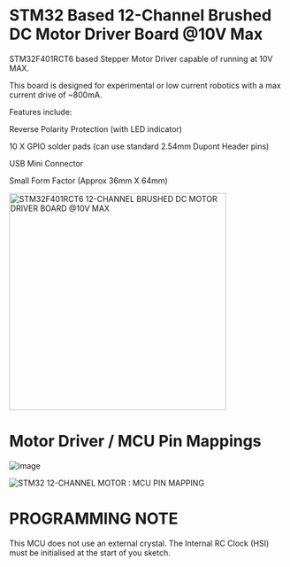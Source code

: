 # STM32 Based 12-Channel Brushed DC Motor Driver Board @10V Max

STM32F401RCT6 based Stepper Motor Driver capable of running at 10V MAX.

This board is designed for experimental or low current robotics with a max current drive of ~800mA.

Features include:

Reverse Polarity Protection (with LED indicator)

10 X GPIO solder pads (can use standard 2.54mm Dupont Header pins)

USB Mini Connector

Small Form Factor (Approx 36mm X 64mm)

<img width="392" alt="STM32F401RCT6 12-CHANNEL BRUSHED DC MOTOR DRIVER BOARD @10V MAX" src="https://github.com/gxdeange/STM32-12-Channel-Brushed-DC-Motor-Driver-10V-Max/assets/57690555/1fad41d9-36f8-4809-ae4a-735f471248e5">

# Motor Driver / MCU Pin Mappings

![image](https://github.com/gxdeange/STM32-12-Channel-Brushed-DC-Motor-Driver-10V-Max/assets/57690555/0c7d6fc8-1cc9-4b90-8401-c74ace43b91a)

![STM32 12-CHANNEL MOTOR : MCU PIN MAPPING](https://github.com/gxdeange/STM32-12-Channel-Brushed-DC-Motor-Driver-10V-Max/assets/57690555/9559372b-2946-4ea1-9e84-6d814d84ad75)

# PROGRAMMING NOTE

This MCU does not use an external crystal. The Internal RC Clock (HSI) must be initialised at the start of you sketch.


